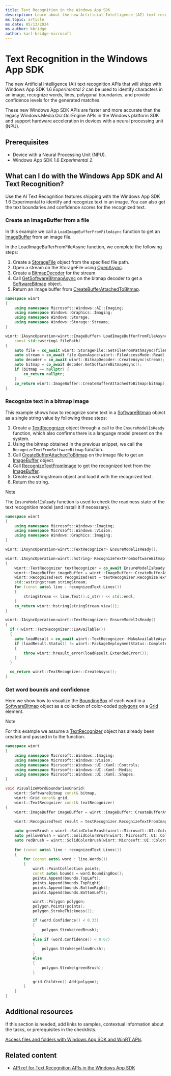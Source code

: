 ```yaml
---
title: Text Recognition in the Windows App SDK
description: Learn about the new Artificial Intelligence (AI) text recognition features that will ship with Windows App SDK 1.6 Experimental 2 and can be used to identify characters in an image, recognize words, lines, polygonal boundaries, and provide confidence levels for the generated matches.
ms.topic: article
ms.date: 05/13/2024
ms.author: kbridge
author: karl-bridge-microsoft
---
```


# Text Recognition in the Windows App SDK

The new Artificial Intelligence (AI) text recognition APIs that will shipp with Windows App SDK 1.6 *Experimental 2* can be used to identify characters in an image, recognize words, lines, polygonal boundaries, and provide confidence levels for the generated matches.

These new Windows App SDK APIs are faster and more accurate than the legacy Windows.Media.Ocr.OcrEngine APIs in the Windows platform SDK and support hardware acceleration in devices with a neural processing unit (NPU).

## Prerequisites

- Device with a Neural Processing Unit (NPU).
- Windows App SDK 1.6 *Experimental 2*.

## What can I do with the Windows App SDK and AI Text Recognition?

Use the AI Text Recognition features shipping with the Windows App SDK 1.6 Experimental to identify and recognize text in an image. You can also get the text boundaries and confidence scores for the recognized text.

### Create an ImageBuffer from a file

In this example we call a `LoadImageBufferFromFileAsync` function to get an [ImageBuffer](text-recognition-api-ref.md#microsoftwindowsimagingimagebuffer-class) from an image file.

In the LoadImageBufferFromFileAsync function, we complete the following steps:

1. Create a [StorageFile](/uwp/api/windows.storage.storagefile) object from the specified file path.
1. Open a stream on the StorageFile using [OpenAsync](/uwp/api/windows.storage.storagefile.openasync).
1. Create a [BitmapDecoder](/uwp/api/windows.graphics.imaging.bitmapdecoder) for the stream.
1. Call [GetSoftwareBitmapAsync](/uwp/api/windows.graphics.imaging.bitmapframe.getsoftwarebitmapasync) on the bitmap decoder to get a [SoftwareBitmap](/uwp/api/windows.graphics.imaging.softwarebitmap) object.
1. Return an image buffer from [CreateBufferAttachedToBitmap](text-recognition-api-ref.md#microsoftwindowsimagingimagebuffercreatebufferattachedtobitmapwindowsgraphicsimagingsoftwarebitmap-method).

```cpp
namespace winrt
{
    using namespace Microsoft::Windows::AI::Imaging;
    using namespace Windows::Graphics::Imaging;
    using namespace Windows::Storage;
    using namespace Windows::Storage::Streams;
}

winrt::IAsyncOperation<winrt::ImageBuffer> LoadImageBufferFromFileAsync(
    const std::wstring& filePath)
{
    auto file = co_await winrt::StorageFile::GetFileFromPathAsync(filePath);
    auto stream = co_await file.OpenAsync(winrt::FileAccessMode::Read);
    auto decoder = co_await winrt::BitmapDecoder::CreateAsync(stream);
    auto bitmap = co_await decoder.GetSoftwareBitmapAsync();
    if (bitmap == nullptr) {
        co_return nullptr;
    }
    co_return winrt::ImageBuffer::CreateBufferAttachedToBitmap(bitmap);
}
```

### Recognize text in a bitmap image

This example shows how to recognize some text in a [SoftwareBitmap](/uwp/api/windows.graphics.imaging.softwarebitmap) object as a single string value by following these steps:

1. Create a [TextRecognizer](text-recognition-api-ref.md#microsoftwindowsvisiontextrecognitiontextrecognizer-class) object through a call to the `EnsureModelIsReady` function, which also confirms there is a language model present on the system.
1. Using the bitmap obtained in the previous snippet, we call the `RecognizeTextFromSoftwareBitmap` function.
1. Call [CreateBufferAttachedToBitmap](text-recognition-api-ref.md#microsoftwindowsimagingimagebuffercreatebufferattachedtobitmapwindowsgraphicsimagingsoftwarebitmap-method) on the image file to get an [ImageBuffer](text-recognition-api-ref.md#microsoftwindowsimagingimagebuffer-class) object.
1. Call [RecognizeTextFromImage](text-recognition-api-ref.md#microsoftwindowsvisiontextrecognizerrecognizetextfromimagemicrosoftwindowsimagingimagebuffer-microsoftwindowsvisiontextrecognizeroptions-method) to get the recognized text from the [ImageBuffer](text-recognition-api-ref.md#microsoftwindowsimagingimagebuffer-class).
1. Create a wstringstream object and load it with the recognized text.
1. Return the string.

> [!NOTE]
> The `EnsureModelIsReady` function is used to check the readiness state of the text recognition model (and install it if necessary).

```cpp
namespace winrt
{
    using namespace Microsoft::Windows::Imaging;
    using namespace Microsoft::Windows::Vision;
    using namespace Windows::Graphics::Imaging;
}

winrt::IAsyncOperation<winrt::TextRecognizer> EnsureModelIsReady();

winrt::IAsyncOperation<winrt::hstring> RecognizeTextFromSoftwareBitmap(winrt::SoftwareBitmap const& bitmap)
{
    winrt::TextRecognizer textRecognizer = co_await EnsureModelIsReady();
    winrt::ImageBuffer imageBuffer = winrt::ImageBuffer::CreateBufferAttachedToBitmap(bitmap);
    winrt::RecognizedText recognizedText = textRecognizer.RecognizeTextFromImage(imageBuffer);
    std::wstringstream stringStream;
    for (const auto& line : recognizedText.Lines())
    {
        stringStream << line.Text().c_str() << std::endl;
    }
    co_return winrt::hstring{stringStream.view()};
}

winrt::IAsyncOperation<winrt::TextRecognizer> EnsureModelIsReady()
{
  if (!winrt::TextRecognizer::IsAvailable())
  {
    auto loadResult = co_await winrt::TextRecognizer::MakeAvailableAsync();
    if (loadResult.Status() != winrt::PackageDeploymentStatus::CompletedSuccess)
    {
        throw winrt::hresult_error(loadResult.ExtendedError());
    }
  }

  co_return winrt::TextRecognizer::CreateAsync();
}
```

### Get word bounds and confidence

Here we show how to visualize the [BoundingBox](text-recognition-api-ref.md#microsoftwindowsvisionrecognizedwordboundingbox-property) of each word in a [SoftwareBitmap](/uwp/api/windows.graphics.imaging.softwarebitmap) object as a collection of color-coded [polygons](/uwp/api/windows.ui.xaml.shapes.polygon) on a [Grid](/windows/windows-app-sdk/api/winrt/microsoft.ui.xaml.controls.grid) element.

> [!NOTE]
> For this example we assume a [TextRecognizer](text-recognition-api-ref.md#microsoftwindowsvisiontextrecognitiontextrecognizer-class) object has already been created and passed in to the function.

```cpp
namespace winrt
{
    using namespace Microsoft::Windows::Imaging;
    using namespace Microsoft::Windows::Vision;
    using namespace Micrsooft::Windows::UI::Xaml::Controls;
    using namespace Micrsooft::Windows::UI::Xaml::Media;
    using namespace Micrsooft::Windows::UI::Xaml::Shapes;
}

void VisualizeWordBoundariesOnGrid(
    winrt::SoftwareBitmap const& bitmap,
    winrt::Grid const& grid,
    winrt::TextRecognizer const& textRecognizer)
{
    winrt::ImageBuffer imageBuffer = winrt::ImageBuffer::CreateBufferAttachedToBitmap(bitmap);
    
    winrt::RecognizedText result = textRecognizer.RecognizeTextFromImage(imageBuffer);

    auto greenBrush = winrt::SolidColorBrush(winrt::Microsoft::UI::Colors::Green);
    auto yellowBrush = winrt::SolidColorBrush(winrt::Microsoft::UI::Colors::Yellow);
    auto redBrush = winrt::SolidColorBrush(winrt::Microsoft::UI::Colors::Red);
    
    for (const auto& line : recognizedText.Lines())
    {
        for (const auto& word : line.Words())
        {
            winrt::PointCollection points;
            const auto& bounds = word.BoundingBox();
            points.Append(bounds.TopLeft);
            points.Append(bounds.TopRight);
            points.Append(bounds.BottomRight);
            points.Append(bounds.BottomLeft);

            winrt::Polygon polygon;
            polygon.Points(points);
            polygon.StrokeThickness(2);

            if (word.Confidence() < 0.33)
            {
                polygon.Stroke(redBrush);
            }
            else if (word.Confidence() < 0.67)
            {
                polygon.Stroke(yellowBrush);
            }
            else
            {
                polygon.Stroke(greenBrush);
            }

            grid.Children().Add(polygon);
        }
    }
}
```

<!--
## Get help

If this section is needed, list resources and support services for using the product or service.
-->

## Additional resources

If this section is needed, add links to samples, contextual information about the tasks, or prerequisites in the checklists.

[Access files and folders with Windows App SDK and WinRT APIs](/windows/apps/develop/files/winrt-files)

## Related content

- [API ref for Text Recognition APIs in the Windows App SDK](text-recognition-api-ref.md)

